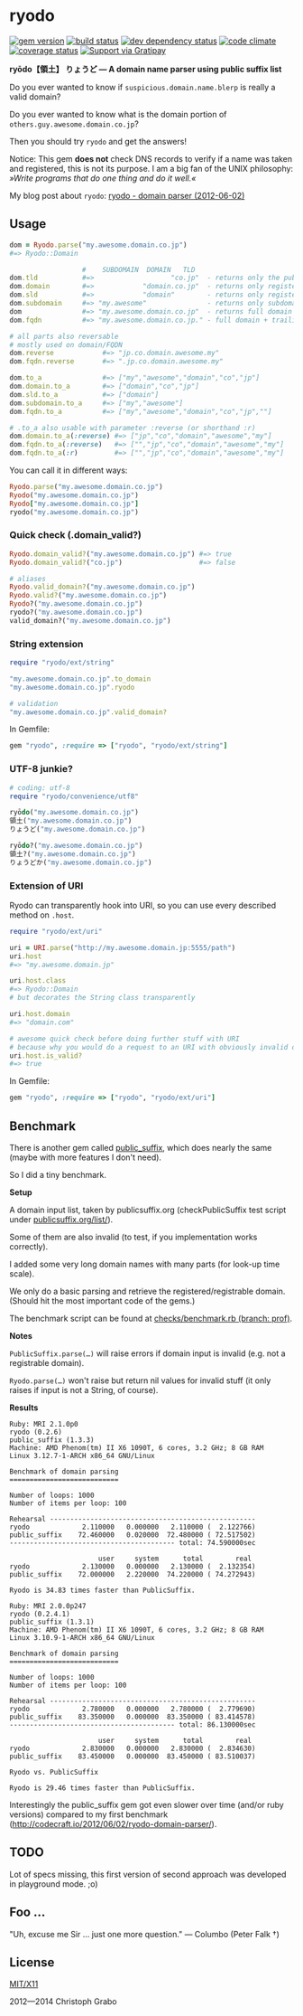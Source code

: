 # ryodo

[![gem version](https://badge.fury.io/rb/ryodo.png)](http://badge.fury.io/rb/ryodo)
[![build status](https://secure.travis-ci.org/asaaki/ryodo.png)](http://travis-ci.org/asaaki/ryodo)
[![dev dependency status](https://gemnasium.com/asaaki/ryodo.png)](https://gemnasium.com/asaaki/ryodo)
[![code climate](https://codeclimate.com/github/asaaki/ryodo.png)](https://codeclimate.com/github/asaaki/ryodo)
[![coverage status](https://coveralls.io/repos/asaaki/ryodo/badge.png?branch=master)](https://coveralls.io/r/asaaki/ryodo?branch=master)
[![Support via Gratipay](http://img.shields.io/gratipay/asaaki.svg)](https://gratipay.com/asaaki)

**ryōdo【領土】 りょうど — A domain name parser using public suffix list**

Do you ever wanted to know if `suspicious.domain.name.blerp` is really a valid domain?

Do you ever wanted to know what is the domain portion of `others.guy.awesome.domain.co.jp`?

Then you should try `ryodo` and get the answers!

Notice: This gem **does not** check DNS records to verify if a name was taken and registered, this is not its purpose.
I am a big fan of the UNIX philosophy: *»Write programs that do one thing and do it well.«*

My blog post about `ryodo`: [ryodo - domain parser (2012-06-02)](http://codecraft.io/2012/06/02/ryodo-domain-parser/)


## Usage

```ruby
dom = Ryodo.parse("my.awesome.domain.co.jp")
#=> Ryodo::Domain

                  #    SUBDOMAIN  DOMAIN   TLD
dom.tld           #=>                   "co.jp"  - returns only the public suffix
dom.domain        #=>            "domain.co.jp"  - returns only registered/registrable domain
dom.sld           #=>            "domain"        - returns only registered/registrable domain name w/o TLD
dom.subdomain     #=> "my.awesome"               - returns only subdomain parts
dom               #=> "my.awesome.domain.co.jp"  - returns full domain string
dom.fqdn          #=> "my.awesome.domain.co.jp." - full domain + trailing dot

# all parts also reversable
# mostly used on domain/FQDN
dom.reverse            #=> "jp.co.domain.awesome.my"
dom.fqdn.reverse       #=> ".jp.co.domain.awesome.my"

dom.to_a               #=> ["my","awesome","domain","co","jp"]
dom.domain.to_a        #=> ["domain","co","jp"]
dom.sld.to_a           #=> ["domain"]
dom.subdomain.to_a     #=> ["my","awesome"]
dom.fqdn.to_a          #=> ["my","awesome","domain","co","jp",""]

# .to_a also usable with parameter :reverse (or shorthand :r)
dom.domain.to_a(:reverse) #=> ["jp","co","domain","awesome","my"]
dom.fqdn.to_a(:reverse)   #=> ["","jp","co","domain","awesome","my"]
dom.fqdn.to_a(:r)         #=> ["","jp","co","domain","awesome","my"]
```

You can call it in different ways:

```ruby
Ryodo.parse("my.awesome.domain.co.jp")
Ryodo("my.awesome.domain.co.jp")
Ryodo["my.awesome.domain.co.jp"]
ryodo("my.awesome.domain.co.jp")
```


### Quick check (.domain_valid?)

```ruby
Ryodo.domain_valid?("my.awesome.domain.co.jp") #=> true
Ryodo.domain_valid?("co.jp")                   #=> false

# aliases
Ryodo.valid_domain?("my.awesome.domain.co.jp")
Ryodo.valid?("my.awesome.domain.co.jp")
Ryodo?("my.awesome.domain.co.jp")
ryodo?("my.awesome.domain.co.jp")
valid_domain?("my.awesome.domain.co.jp")
```


### String extension

```ruby
require "ryodo/ext/string"

"my.awesome.domain.co.jp".to_domain
"my.awesome.domain.co.jp".ryodo

# validation
"my.awesome.domain.co.jp".valid_domain?
```

In Gemfile:

```ruby
gem "ryodo", :require => ["ryodo", "ryodo/ext/string"]
```


### UTF-8 junkie?

```ruby
# coding: utf-8
require "ryodo/convenience/utf8"

ryōdo("my.awesome.domain.co.jp")
領土("my.awesome.domain.co.jp")
りょうど("my.awesome.domain.co.jp")

ryōdo?("my.awesome.domain.co.jp")
領土?("my.awesome.domain.co.jp")
りょうどか("my.awesome.domain.co.jp")
```


### Extension of URI

Ryodo can transparently hook into URI, so you can use every described method on `.host`.

```ruby
require "ryodo/ext/uri"

uri = URI.parse("http://my.awesome.domain.jp:5555/path")
uri.host
#=> "my.awesome.domain.jp"

uri.host.class
#=> Ryodo::Domain
# but decorates the String class transparently

uri.host.domain
#=> "domain.com"

# awesome quick check before doing further stuff with URI
# because why you would do a request to an URI with obviously invalid domain?
uri.host.is_valid?
#=> true
```

In Gemfile:

```ruby
gem "ryodo", :require => ["ryodo", "ryodo/ext/uri"]
```



## Benchmark

There is another gem called [public_suffix](https://github.com/weppos/publicsuffix-ruby), which does nearly the same (maybe with more features I don't need).

So I did a tiny benchmark.

**Setup**

A domain input list, taken by publicsuffix.org (checkPublicSuffix test script under [publicsuffix.org/list/](http://publicsuffix.org/list/)).

Some of them are also invalid (to test, if you implementation works correctly).

I added some very long domain names with many parts (for look-up time scale).

We only do a basic parsing and retrieve the registered/registrable domain. (Should hit the most important code of the gems.)

The benchmark script can be found at [checks/benchmark.rb (branch: prof)](./blob/prof/checks/benchmark.rb).

**Notes**

`PublicSuffix.parse(…)` will raise errors if domain input is invalid (e.g. not a registrable domain).

`Ryodo.parse(…)` won't raise but return nil values for invalid stuff (it only raises if input is not a String, of course).

**Results**

```
Ruby: MRI 2.1.0p0
ryodo (0.2.6)
public_suffix (1.3.3)
Machine: AMD Phenom(tm) II X6 1090T, 6 cores, 3.2 GHz; 8 GB RAM
Linux 3.12.7-1-ARCH x86_64 GNU/Linux

Benchmark of domain parsing
===========================

Number of loops: 1000
Number of items per loop: 100

Rehearsal ---------------------------------------------------
ryodo             2.110000   0.000000   2.110000 (  2.122766)
public_suffix    72.460000   0.020000  72.480000 ( 72.517502)
----------------------------------------- total: 74.590000sec

                      user     system      total        real
ryodo             2.130000   0.000000   2.130000 (  2.132354)
public_suffix    72.000000   2.220000  74.220000 ( 74.272943)

Ryodo is 34.83 times faster than PublicSuffix.
```

```
Ruby: MRI 2.0.0p247
ryodo (0.2.4.1)
public_suffix (1.3.1)
Machine: AMD Phenom(tm) II X6 1090T, 6 cores, 3.2 GHz; 8 GB RAM
Linux 3.10.9-1-ARCH x86_64 GNU/Linux

Benchmark of domain parsing
===========================

Number of loops: 1000
Number of items per loop: 100

Rehearsal ---------------------------------------------------
ryodo             2.780000   0.000000   2.780000 (  2.779690)
public_suffix    83.350000   0.000000  83.350000 ( 83.414578)
----------------------------------------- total: 86.130000sec

                      user     system      total        real
ryodo             2.830000   0.000000   2.830000 (  2.834630)
public_suffix    83.450000   0.000000  83.450000 ( 83.510037)

Ryodo vs. PublicSuffix

Ryodo is 29.46 times faster than PublicSuffix.

```

Interestingly the public_suffix gem got even slower over time (and/or ruby versions)
compared to my first benchmark (<http://codecraft.io/2012/06/02/ryodo-domain-parser/>).



## TODO

Lot of specs missing, this first version of second approach was developed in playground mode. ;o)



## Foo …

"Uh, excuse me Sir … just one more question." — Columbo (Peter Falk †)



## License

[MIT/X11](./LICENSE)

2012—2014 Christoph Grabo
